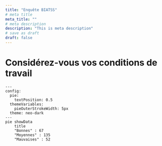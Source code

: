 ```yaml
---
title: "Enquête BIATSS"
# meta title
meta_title: ""
# meta description
description: "This is meta description"
# save as draft
draft: false
---
```


# Considérez-vous vos conditions de travail

```mermaid
---
config:
  pie:
    textPosition: 0.5
  themeVariables:
    pieOuterStrokeWidth: 5px
  theme: neo-dark
---
pie showData
    title 
    "Bonnes" : 67
    "Moyennes" : 135
    "Mauvaises" : 52
    
    
```


